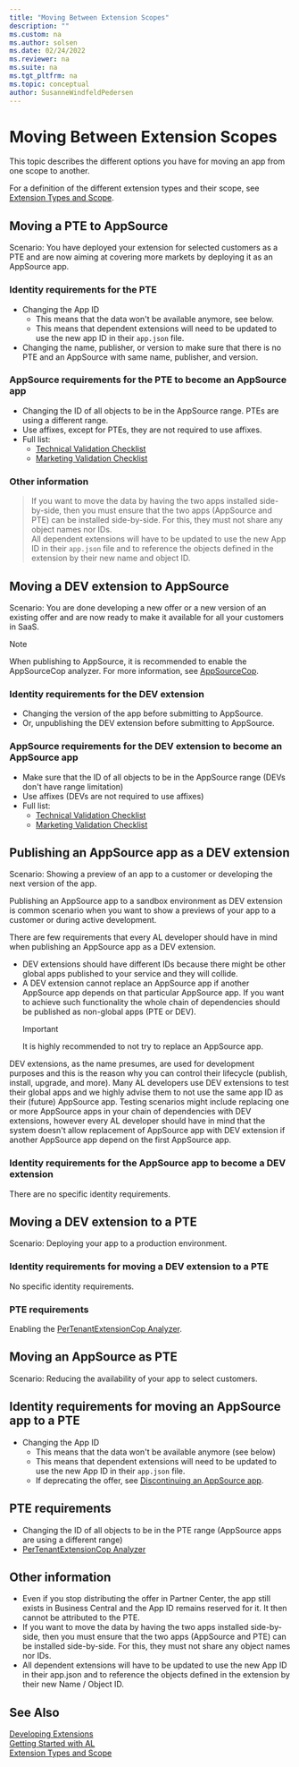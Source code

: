 ```yaml
---
title: "Moving Between Extension Scopes"
description: ""
ms.custom: na
ms.author: solsen
ms.date: 02/24/2022
ms.reviewer: na
ms.suite: na
ms.tgt_pltfrm: na
ms.topic: conceptual
author: SusanneWindfeldPedersen
---
```


# Moving Between Extension Scopes

This topic describes the different options you have for moving an app from one scope to another.

For a definition of the different extension types and their scope, see [Extension Types and Scope](devenv-extension-types-and-scope.md).

## Moving a PTE to AppSource

Scenario: You have deployed your extension for selected customers as a PTE and are now aiming at covering more markets by deploying it as an AppSource app.

### Identity requirements for the PTE

- Changing the App ID 
  - This means that the data won't be available anymore, see below.
  - This means that dependent extensions will need to be updated to use the new app ID in their `app.json` file.
- Changing the name, publisher, or version to make sure that there is no PTE and an AppSource with same name, publisher, and version.

### AppSource requirements for the PTE to become an AppSource app

- Changing the ID of all objects to be in the AppSource range. PTEs are using a different range.
- Use affixes, except for PTEs, they are not required to use affixes.
- Full list:  
  - [Technical Validation Checklist](devenv-checklist-submission.md)
  - [Marketing Validation Checklist](readiness/readiness-checklist-marketing.md)
    
<!-- the same extension cannot be installed as a pte and global on an env. Object name will collied -->

### Other information

> If you want to move the data by having the two apps installed side-by-side, then you must ensure that the two apps (AppSource and PTE) can be installed side-by-side. For this, they must not share any object names nor IDs.  
> All dependent extensions will have to be updated to use the new App ID in their `app.json` file and to reference the objects defined in the extension by their new name and object ID.


## Moving a DEV extension to AppSource

Scenario: You are done developing a new offer or a new version of an existing offer and are now ready to make it available for all your customers in SaaS.

> [!NOTE]  
> When publishing to AppSource, it is recommended to enable the AppSourceCop analyzer. For more information, see [AppSourceCop](analyzers/appsourcecop.md).

### Identity requirements for the DEV extension

- Changing the version of the app before submitting to AppSource.
- Or, unpublishing the DEV extension before submitting to AppSource.

### AppSource requirements for the DEV extension to become an AppSource app

- Make sure that the ID of all objects to be in the AppSource range (DEVs don't have range limitation)
- Use affixes (DEVs are not required to use affixes)
- Full list:
  - [Technical Validation Checklist](devenv-checklist-submission.md)
  - [Marketing Validation Checklist](readiness/readiness-checklist-marketing.md)


## Publishing an AppSource app as a DEV extension

Scenario: Showing a preview of an app to a customer or developing the next version of the app.

Publishing an AppSource app to a sandbox environment as DEV extension is common scenario when you want to show a previews of your app to a customer or during active development.

There are few requirements that every AL developer should have in mind when publishing an AppSource app as a DEV extension.

- DEV extensions should have different IDs because there might be other global apps published to your service and they will collide.
- A DEV extension cannot replace an AppSource app if another AppSource app depends on that particular AppSource app. If you want to achieve such functionality the whole chain of dependencies should be published as non-global apps (PTE or DEV).  
    > [!IMPORTANT]  
    > It is highly recommended to not try to replace an AppSource app.

DEV extensions, as the name presumes, are used for development purposes and this is the reason why you can control their lifecycle (publish, install, upgrade, and more). Many AL developers use DEV extensions to test their global apps and we highly advise them to not use the same app ID as their (future) AppSource app. Testing scenarios might include replacing one or more AppSource apps in your chain of dependencies with DEV extensions, however every AL developer should have in mind that the system doesn't allow replacement of AppSource app with DEV extension if another AppSource app depend on the first AppSource app. 

### Identity requirements for the AppSource app to become a DEV extension

There are no specific identity requirements.

## Moving a DEV extension to a PTE

Scenario: Deploying your app to a production environment.

### Identity requirements for moving a DEV extension to a PTE

No specific identity requirements.

### PTE requirements

Enabling the [PerTenantExtensionCop Analyzer](analyzers/pertenantextensioncop.md).

## Moving an AppSource as PTE

Scenario: Reducing the availability of your app to select customers.

## Identity requirements for moving an AppSource app to a PTE

- Changing the App ID
  - This means that the data won't be available anymore (see below)
  - This means that dependent extensions will need to be updated to use the new App ID in their `app.json` file.
  - If deprecating the offer, see [Discontinuing an AppSource app](devenv-app-discontinue.md).

## PTE requirements

- Changing the ID of all objects to be in the PTE range (AppSource apps are using a different range)
- [PerTenantExtensionCop Analyzer](analyzers/pertenantextensioncop.md)

## Other information

- Even if you stop distributing the offer in Partner Center, the app still exists in Business Central and the App ID remains reserved for it. It then cannot be attributed to the PTE.
- If you want to move the data by having the two apps installed side-by-side, then you must ensure that the two apps (AppSource and PTE) can be installed side-by-side. For this, they must not share any object names nor IDs.
- All dependent extensions will have to be updated to use the new App ID in their app.json and to reference the objects defined in the extension by their new Name / Object ID.


## See Also

[Developing Extensions](devenv-dev-overview.md)  
[Getting Started with AL](devenv-get-started.md)  
[Extension Types and Scope](devenv-extension-types-and-scope.md)